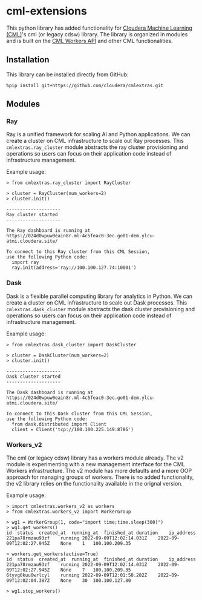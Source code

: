 # cml-extensions

This python library has added functionality for [Cloudera Machine Learning (CML)](https://docs.cloudera.com/machine-learning/cloud/product/topics/ml-product-overview.html#cdsw_overview)'s cml (or legacy cdsw) library. The library is organized in modules and is built on the [CML Workers API](https://docs.cloudera.com/machine-learning/cloud/distributed-computing/topics/ml-workers-api.html) and other CML functionalities.

## Installation
This library can be installed directly from GitHub:

```%pip install git+https://github.com/cloudera/cmlextras.git```

## Modules

### Ray
Ray is a unified framework for scaling AI and Python applications. We can create a cluster on CML infrastructure to scale out Ray processes. This `cmlextras.ray_cluster` module abstracts the ray cluster provisioning and operations so users can focus on their application code instead of infrastructure management.

Example usage:
```
> from cmlextras.ray_cluster import RayCluster

> cluster = RayCluster(num_workers=2)
> cluster.init()

--------------------
Ray cluster started
--------------------

The Ray dashboard is running at
https://024d0wpuw0eain8r.ml-4c5feac0-3ec.go01-dem.ylcu-atmi.cloudera.site/

To connect to this Ray cluster from this CML Session,
use the following Python code:
  import ray
  ray.init(address='ray://100.100.127.74:10001')

```

### Dask
Dask is a flexible parallel computing library for analytics in Python. We can create a cluster on CML infrastructure to scale out Dask processes. This `cmlextras.dask_cluster` module abstracts the dask cluster provisioning and operations so users can focus on their application code instead of infrastructure management.

Example usage:
```
> from cmlextras.dask_cluster import DaskCluster

> cluster = DaskCluster(num_workers=2)
> cluster.init()

--------------------
Dask cluster started
--------------------

The Dask dashboard is running at
https://024d0wpuw0eain8r.ml-4c5feac0-3ec.go01-dem.ylcu-atmi.cloudera.site/

To connect to this Dask cluster from this CML Session,
use the following Python code:
  from dask.distributed import Client
  client = Client('tcp://100.100.225.149:8786')
```

### Workers_v2
The cml (or legacy cdsw) library has a workers module already. The v2 module is experimenting with a new management interface for the CML Workers infrastructure. The v2 module has more defaults and a more OOP approach for managing groups of workers. There is no added functionality, the v2 library relies on the functionality available in the orignal version.

Example usage:
```
> import cmlextras.workers_v2 as workers
> from cmlextras.workers_v2 import WorkerGroup

> wg1 = WorkerGroup(1, code="import time;time.sleep(300)")
> wg1.get_workers()
id	status	created_at	running_at	finished_at	duration	ip_address
221pa78rmzau93zf	running	2022-09-09T12:02:14.031Z	2022-09-09T12:02:27.945Z	None	1	100.100.209.35

> workers.get_workers(active=True)
id	status	created_at	running_at	finished_at	duration	ip_address
221pa78rmzau93zf	running	2022-09-09T12:02:14.031Z	2022-09-09T12:02:27.945Z	None	7	100.100.209.35
6tyvg0kuu0wrlcyl	running	2022-09-09T12:01:50.282Z	2022-09-09T12:02:04.387Z	None	30	100.100.127.80

> wg1.stop_workers()
```
